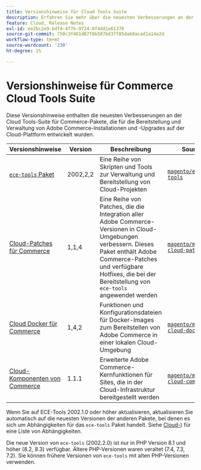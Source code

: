 ```yaml
---
title: Versionshinweise für Cloud Tools Suite
description: Erfahren Sie mehr über die neuesten Verbesserungen an der Cloud Tools-Suite für Adobe Commerce.
feature: Cloud, Release Notes
exl-id: ee2bc2e9-bdf4-4f7b-9724-8f4dd1e61378
source-git-commit: 750c3f461d87f8b507bd37f85dab8acad1a14e2d
workflow-type: tm+mt
source-wordcount: '230'
ht-degree: 1%

---
```


# Versionshinweise für Commerce Cloud Tools Suite

Diese Versionshinweise enthalten die neuesten Verbesserungen an der Cloud Tools-Suite für Commerce-Pakete, die für die Bereitstellung und Verwaltung von Adobe Commerce-Installationen und -Upgrades auf der Cloud-Plattform entwickelt wurden.

| Versionshinweise | Version | Beschreibung | Source |
| ----------------- |-----------| ---------------------------------------- | --------------------------- |
| [`ece-tools` Paket](ece-tools-package.md) | 2002,2,2 | Eine Reihe von Skripten und Tools zur Verwaltung und Bereitstellung von Cloud-Projekten | [`magento/ece-tools`](https://github.com/magento/ece-tools/tree/2002.2.1) |
| [Cloud-Patches für Commerce](cloud-patches.md) | 1,1,4 | Eine Reihe von Patches, die die Integration aller Adobe Commerce-Versionen in Cloud-Umgebungen verbessern. Dieses Paket enthält Adobe Commerce-Patches und verfügbare Hotfixes, die bei der Bereitstellung von `ece-tools` angewendet werden | [`magento/magento-cloud-patches`](https://github.com/magento/magento-cloud-patches/tree/1.1.4) |
| [Cloud Docker für Commerce](cloud-docker.md) | 1,4,2 | Funktionen und Konfigurationsdateien für Docker-Images zum Bereitstellen von Adobe Commerce in einer lokalen Cloud-Umgebung | [`magento/magento-cloud-docker`](https://github.com/magento/magento-cloud-docker/tree/1.4.1) |
| [Cloud-Komponenten von Commerce](cloud-components.md) | 1.1.1 | Erweiterte Adobe Commerce-Kernfunktionen für Sites, die in der Cloud-Infrastruktur bereitgestellt werden | [`magento/magento-cloud-components`](https://github.com/magento/magento-cloud-components/tree/1.1.1) |

Wenn Sie auf ECE-Tools 2002.1.0 oder höher aktualisieren, aktualisieren Sie automatisch auf die neuesten Versionen der anderen Pakete, bei denen es sich um Abhängigkeiten für das `ece-tools` Paket handelt. Siehe [Cloud-](../development/overview.md#cloud-metapackage)) für eine Liste von Abhängigkeiten.

Die neue Version von `ece-tools` (2002.2.0) ist nur in PHP Version 8.1 und höher (8.2, 8.3) verfügbar. Ältere PHP-Versionen waren veraltet (7.4, 7.3, 7.2). Sie können frühere Versionen von `ece-tools` mit alten PHP-Versionen verwenden.
